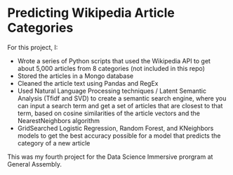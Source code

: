 # Predicting Wikipedia Article Categories 

For this project, I:

  * Wrote a series of Python scripts that used the Wikipedia API to get about 5,000 articles from 8 categories (not included in this repo)
  * Stored the articles in a Mongo database
  * Cleaned the article text using Pandas and RegEx
  * Used Natural Language Processing techniques / Latent Semantic Analysis (Tfidf and SVD) to create a semantic search engine, where you can input a search term and get a set of articles that are closest to that term, based on cosine similarities of the article vectors and the NearestNeighbors algorithm
  * GridSearched Logistic Regression, Random Forest, and KNeighbors models to get the best accuracy possible for a model that predicts the category of a new article

This was my fourth project for the Data Science Immersive prorgram at General Assembly.  
